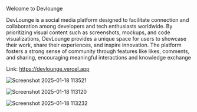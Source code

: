 Welcome to Devlounge

DevLounge is a social media platform designed to facilitate connection and collaboration among developers and tech enthusiasts worldwide. By prioritizing visual content such as screenshots, mockups, and code visualizations, DevLounge provides a unique space for users to showcase their work, share their experiences, and inspire innovation. The platform fosters a strong sense of community through features like likes, comments, and sharing, encouraging meaningful interactions and knowledge exchange

Link: https://devlounge.vercel.app

![Screenshot 2025-01-18 113521](https://github.com/user-attachments/assets/c9ef3c3c-3c8b-422d-8c7e-260666f3dcdc)


![Screenshot 2025-01-18 113120](https://github.com/user-attachments/assets/0fd3500e-8331-418a-9938-07ddf408513b)

![Screenshot 2025-01-18 113232](https://github.com/user-attachments/assets/c32ba368-85a0-49f2-a83c-7cc05787b589)

